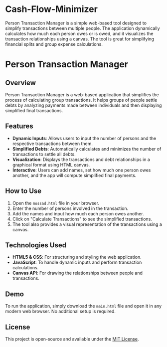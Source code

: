 # Cash-Flow-Minimizer
Person Transaction Manager is a simple web-based tool designed to simplify transactions between multiple people. The application dynamically calculates how much each person owes or is owed, and it visualizes the transaction relationships using a canvas. The tool is great for simplifying financial splits and group expense calculations.

# Person Transaction Manager

## Overview
Person Transaction Manager is a web-based application that simplifies the process of calculating group transactions. It helps groups of people settle debts by analyzing payments made between individuals and then displaying simplified final transactions.

## Features
- **Dynamic Inputs**: Allows users to input the number of persons and the respective transactions between them.
- **Simplified Debts**: Automatically calculates and minimizes the number of transactions to settle all debts.
- **Visualization**: Displays the transactions and debt relationships in a graphical format using HTML canvas.
- **Interactive**: Users can add names, set how much one person owes another, and the app will compute simplified final payments.

## How to Use
1. Open the `mossad.html` file in your browser.
2. Enter the number of persons involved in the transaction.
3. Add the names and input how much each person owes another.
4. Click on "Calculate Transactions" to see the simplified transactions.
5. The tool also provides a visual representation of the transactions using a canvas.

## Technologies Used
- **HTML5 & CSS**: For structuring and styling the web application.
- **JavaScript**: To handle dynamic inputs and perform transaction calculations.
- **Canvas API**: For drawing the relationships between people and transactions.

## Demo
To run the application, simply download the `main.html` file and open it in any modern web browser. No additional setup is required.

## License
This project is open-source and available under the [MIT License](LICENSE).


